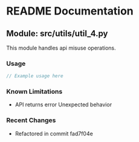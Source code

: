 # README Documentation

## Module: src/utils/util_4.py

This module handles api misuse operations.

### Usage

```javascript
// Example usage here
```

### Known Limitations

- API returns error Unexpected behavior

### Recent Changes

- Refactored in commit fad7f04e
